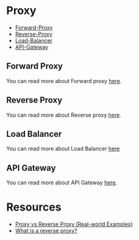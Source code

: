 # Proxy

- [Forward-Proxy](Forward-Proxy.md)
- [Reverse-Proxy](Reverse-Proxy.md)
- [Load-Balancer](Load-Balancer.md)
- [API-Gateway](API-Gateway.md)

## Forward Proxy

You can read more about Forward proxy [here](Forward-Proxy.md).

## Reverse Proxy
You can read more about Reverse proxy [here](Reverse-Proxy.md).

## Load Balancer

You can read more about Load Balancer [here](Load-Balancer.md)

## API Gateway
You can read more about API Gateway [here](API-Gateway.md).

# Resources

- [Proxy vs Reverse Proxy (Real-world Examples)](https://www.youtube.com/@ByteByteGo)
- [What is a reverse proxy?](https://www.cloudflare.com/learning/cdn/glossary/reverse-proxy/)